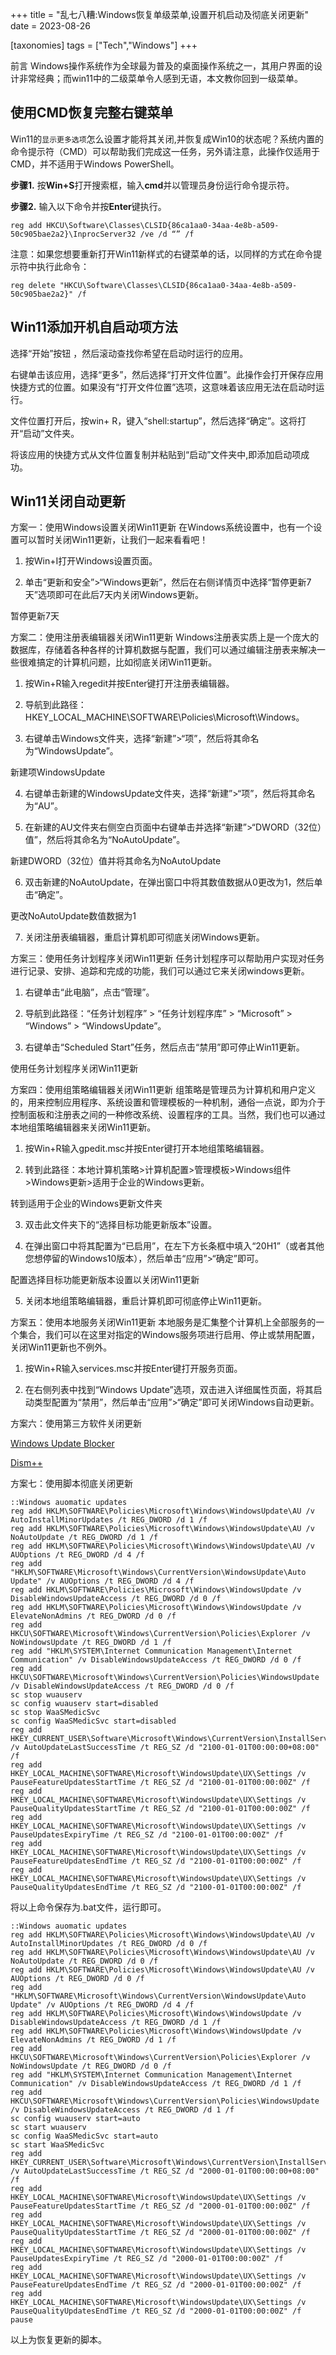 +++
title = "乱七八糟:Windows恢复单级菜单,设置开机启动及彻底关闭更新"
date = 2023-08-26

[taxonomies]
tags = ["Tech","Windows"]
+++

前言 Windows操作系统作为全球最为普及的桌面操作系统之一，其用户界面的设计非常经典；而win11中的二级菜单令人感到无语，本文教你回到一级菜单。

<!-- more -->

## **使用CMD恢复完整右键菜单**

Win11的`显示更多选项`怎么设置才能将其关闭,并恢复成Win10的状态呢？系统内置的命令提示符（CMD）可以帮助我们完成这一任务，另外请注意，此操作仅适用于CMD，并不适用于Windows PowerShell。

**步骤1.** 按**Win+S**打开搜索框，输入**cmd**并以管理员身份运行命令提示符。

**步骤2.** 输入以下命令并按**Enter**键执行。

```
reg add HKCU\Software\Classes\CLSID{86ca1aa0-34aa-4e8b-a509-50c905bae2a2}\InprocServer32 /ve /d “” /f
```

注意：如果您想要重新打开Win11新样式的右键菜单的话，以同样的方式在命令提示符中执行此命令：
```
reg delete "HKCU\Software\Classes\CLSID{86ca1aa0-34aa-4e8b-a509-50c905bae2a2}" /f
```
## **Win11添加开机自启动项方法**

选择“开始”按钮 ，然后滚动查找你希望在启动时运行的应用。

右键单击该应用，选择“更多”，然后选择“打开文件位置”。此操作会打开保存应用快捷方式的位置。如果没有“打开文件位置”选项，这意味着该应用无法在启动时运行。

文件位置打开后，按win+ R，键入“shell:startup”，然后选择“确定”。这将打开“启动”文件夹。

将该应用的快捷方式从文件位置复制并粘贴到“启动”文件夹中,即添加启动项成功。

## **Win11关闭自动更新**

方案一：使用Windows设置关闭Win11更新
在Windows系统设置中，也有一个设置可以暂时关闭Win11更新，让我们一起来看看吧！

1. 按Win+I打开Windows设置页面。

2. 单击“更新和安全”>“Windows更新”，然后在右侧详情页中选择“暂停更新7天”选项即可在此后7天内关闭Windows更新。

暂停更新7天
 
方案二：使用注册表编辑器关闭Win11更新
Windows注册表实质上是一个庞大的数据库，存储着各种各样的计算机数据与配置，我们可以通过编辑注册表来解决一些很难搞定的计算机问题，比如彻底关闭Win11更新。

1. 按Win+R输入regedit并按Enter键打开注册表编辑器。

2. 导航到此路径：HKEY_LOCAL_MACHINE\SOFTWARE\Policies\Microsoft\Windows。

3. 右键单击Windows文件夹，选择“新建”>“项”，然后将其命名为“WindowsUpdate”。

新建项WindowsUpdate
 
4. 右键单击新建的WindowsUpdate文件夹，选择“新建”>“项”，然后将其命名为“AU”。

5. 在新建的AU文件夹右侧空白页面中右键单击并选择“新建”>“DWORD（32位）值”，然后将其命名为“NoAutoUpdate”。

新建DWORD（32位）值并将其命名为NoAutoUpdate
 
6. 双击新建的NoAutoUpdate，在弹出窗口中将其数值数据从0更改为1，然后单击“确定”。

更改NoAutoUpdate数值数据为1
 
7. 关闭注册表编辑器，重启计算机即可彻底关闭Windows更新。

方案三：使用任务计划程序关闭Win11更新
任务计划程序可以帮助用户实现对任务进行记录、安排、追踪和完成的功能，我们可以通过它来关闭windows更新。

1. 右键单击“此电脑”，点击“管理”。

2. 导航到此路径：“任务计划程序” > “任务计划程序库” > “Microsoft” > “Windows” > “WindowsUpdate”。

3. 右键单击“Scheduled Start”任务，然后点击“禁用”即可停止Win11更新。

使用任务计划程序关闭Win11更新

方案四：使用组策略编辑器关闭Win11更新
组策略是管理员为计算机和用户定义的，用来控制应用程序、系统设置和管理模板的一种机制，通俗一点说，即为介于控制面板和注册表之间的一种修改系统、设置程序的工具。当然，我们也可以通过本地组策略编辑器来关闭Win11更新。

1. 按Win+R输入gpedit.msc并按Enter键打开本地组策略编辑器。

2. 转到此路径：本地计算机策略>计算机配置>管理模板>Windows组件>Windows更新>适用于企业的Windows更新。

转到适用于企业的Windows更新文件夹
 
3. 双击此文件夹下的“选择目标功能更新版本”设置。

4. 在弹出窗口中将其配置为“已启用”，在左下方长条框中填入“20H1”（或者其他您想停留的Windows10版本），然后单击“应用”>“确定”即可。

配置选择目标功能更新版本设置以关闭Win11更新
 
5. 关闭本地组策略编辑器，重启计算机即可彻底停止Win11更新。

方案五：使用本地服务关闭Win11更新
本地服务是汇集整个计算机上全部服务的一个集合，我们可以在这里对指定的Windows服务项进行启用、停止或禁用配置，关闭Win11更新也不例外。

1. 按Win+R输入services.msc并按Enter键打开服务页面。

2. 在右侧列表中找到“Windows Update”选项，双击进入详细属性页面，将其启动类型配置为“禁用”，然后单击“应用”>“确定”即可关闭Windows自动更新。

方案六：使用第三方软件关闭更新

[Windows Update Blocker](https://www.sordum.org/9470/windows-update-blocker-v1-8/)

[Dism++](https://www.majorgeeks.com/files/details/dism.html)
 
方案七：使用脚本彻底关闭更新
```
::Windows auomatic updates
reg add HKLM\SOFTWARE\Policies\Microsoft\Windows\WindowsUpdate\AU /v AutoInstallMinorUpdates /t REG_DWORD /d 1 /f
reg add HKLM\SOFTWARE\Policies\Microsoft\Windows\WindowsUpdate\AU /v NoAutoUpdate /t REG_DWORD /d 1 /f
reg add HKLM\SOFTWARE\Policies\Microsoft\Windows\WindowsUpdate\AU /v AUOptions /t REG_DWORD /d 4 /f
reg add "HKLM\SOFTWARE\Microsoft\Windows\CurrentVersion\WindowsUpdate\Auto Update" /v AUOptions /t REG_DWORD /d 4 /f
reg add HKLM\SOFTWARE\Policies\Microsoft\Windows\WindowsUpdate /v DisableWindowsUpdateAccess /t REG_DWORD /d 0 /f
reg add HKLM\SOFTWARE\Policies\Microsoft\Windows\WindowsUpdate /v ElevateNonAdmins /t REG_DWORD /d 0 /f
reg add HKCU\SOFTWARE\Microsoft\Windows\CurrentVersion\Policies\Explorer /v NoWindowsUpdate /t REG_DWORD /d 1 /f
reg add "HKLM\SYSTEM\Internet Communication Management\Internet Communication" /v DisableWindowsUpdateAccess /t REG_DWORD /d 0 /f
reg add HKCU\SOFTWARE\Microsoft\Windows\CurrentVersion\Policies\WindowsUpdate /v DisableWindowsUpdateAccess /t REG_DWORD /d 0 /f
sc stop wuauserv
sc config wuauserv start=disabled
sc stop WaaSMedicSvc
sc config WaaSMedicSvc start=disabled
reg add HKEY_CURRENT_USER\Software\Microsoft\Windows\CurrentVersion\InstallService\State /v AutoUpdateLastSuccessTime /t REG_SZ /d "2100-01-01T00:00:00+08:00" /f
reg add HKEY_LOCAL_MACHINE\SOFTWARE\Microsoft\WindowsUpdate\UX\Settings /v PauseFeatureUpdatesStartTime /t REG_SZ /d "2100-01-01T00:00:00Z" /f
reg add HKEY_LOCAL_MACHINE\SOFTWARE\Microsoft\WindowsUpdate\UX\Settings /v PauseQualityUpdatesStartTime /t REG_SZ /d "2100-01-01T00:00:00Z" /f
reg add HKEY_LOCAL_MACHINE\SOFTWARE\Microsoft\WindowsUpdate\UX\Settings /v PauseUpdatesExpiryTime /t REG_SZ /d "2100-01-01T00:00:00Z" /f
reg add HKEY_LOCAL_MACHINE\SOFTWARE\Microsoft\WindowsUpdate\UX\Settings /v PauseFeatureUpdatesEndTime /t REG_SZ /d "2100-01-01T00:00:00Z" /f
reg add HKEY_LOCAL_MACHINE\SOFTWARE\Microsoft\WindowsUpdate\UX\Settings /v PauseQualityUpdatesEndTime /t REG_SZ /d "2100-01-01T00:00:00Z" /f
```
将以上命令保存为.bat文件，运行即可。
```
::Windows auomatic updates
reg add HKLM\SOFTWARE\Policies\Microsoft\Windows\WindowsUpdate\AU /v AutoInstallMinorUpdates /t REG_DWORD /d 0 /f
reg add HKLM\SOFTWARE\Policies\Microsoft\Windows\WindowsUpdate\AU /v NoAutoUpdate /t REG_DWORD /d 0 /f
reg add HKLM\SOFTWARE\Policies\Microsoft\Windows\WindowsUpdate\AU /v AUOptions /t REG_DWORD /d 0 /f
reg add "HKLM\SOFTWARE\Microsoft\Windows\CurrentVersion\WindowsUpdate\Auto Update" /v AUOptions /t REG_DWORD /d 4 /f
reg add HKLM\SOFTWARE\Policies\Microsoft\Windows\WindowsUpdate /v DisableWindowsUpdateAccess /t REG_DWORD /d 1 /f
reg add HKLM\SOFTWARE\Policies\Microsoft\Windows\WindowsUpdate /v ElevateNonAdmins /t REG_DWORD /d 1 /f
reg add HKCU\SOFTWARE\Microsoft\Windows\CurrentVersion\Policies\Explorer /v NoWindowsUpdate /t REG_DWORD /d 0 /f
reg add "HKLM\SYSTEM\Internet Communication Management\Internet Communication" /v DisableWindowsUpdateAccess /t REG_DWORD /d 1 /f
reg add HKCU\SOFTWARE\Microsoft\Windows\CurrentVersion\Policies\WindowsUpdate /v DisableWindowsUpdateAccess /t REG_DWORD /d 1 /f
sc config wuauserv start=auto
sc start wuauserv
sc config WaaSMedicSvc start=auto
sc start WaaSMedicSvc
reg add HKEY_CURRENT_USER\Software\Microsoft\Windows\CurrentVersion\InstallService\State /v AutoUpdateLastSuccessTime /t REG_SZ /d "2000-01-01T00:00:00+08:00" /f
reg add HKEY_LOCAL_MACHINE\SOFTWARE\Microsoft\WindowsUpdate\UX\Settings /v PauseFeatureUpdatesStartTime /t REG_SZ /d "2000-01-01T00:00:00Z" /f
reg add HKEY_LOCAL_MACHINE\SOFTWARE\Microsoft\WindowsUpdate\UX\Settings /v PauseQualityUpdatesStartTime /t REG_SZ /d "2000-01-01T00:00:00Z" /f
reg add HKEY_LOCAL_MACHINE\SOFTWARE\Microsoft\WindowsUpdate\UX\Settings /v PauseUpdatesExpiryTime /t REG_SZ /d "2000-01-01T00:00:00Z" /f
reg add HKEY_LOCAL_MACHINE\SOFTWARE\Microsoft\WindowsUpdate\UX\Settings /v PauseFeatureUpdatesEndTime /t REG_SZ /d "2000-01-01T00:00:00Z" /f
reg add HKEY_LOCAL_MACHINE\SOFTWARE\Microsoft\WindowsUpdate\UX\Settings /v PauseQualityUpdatesEndTime /t REG_SZ /d "2000-01-01T00:00:00Z" /f
pause
```
以上为恢复更新的脚本。